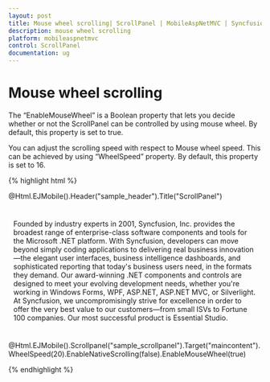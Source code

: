 ```yaml
---
layout: post
title: Mouse wheel scrolling| ScrollPanel | MobileAspNetMVC | Syncfusion
description: mouse wheel scrolling
platform: mobileaspnetmvc
control: ScrollPanel
documentation: ug
---
```


# Mouse wheel scrolling

The “EnableMouseWheel” is a Boolean property that lets you decide whether or not the ScrollPanel can be controlled by using mouse wheel. By default, this property is set to true.

You can adjust the scrolling speed with respect to Mouse wheel speed. This can be achieved by using “WheelSpeed” property. By default, this property is set to 16.

{% highlight html %}

@Html.EJMobile().Header("sample_header").Title("ScrollPanel")

<div id="maincontent" style="padding:10px">

<div>

Founded by industry experts in 2001, Syncfusion, Inc. provides the broadest range of enterprise-class software components and tools for the Microsoft .NET platform. With Syncfusion, developers can move beyond simply coding applications to delivering real business innovation—the elegant user interfaces, business intelligence dashboards, and sophisticated reporting that today's business users need, in the formats they demand. Our award-winning .NET components and controls are designed to meet your evolving development needs, whether you're working in Windows Forms, WPF, ASP.NET, ASP.NET MVC, or Silverlight. At Syncfusion, we uncompromisingly strive for excellence in order to offer the very best value to our customers—from small ISVs to Fortune 100 companies. Our most successful product is Essential Studio.



</div>

</div> 



@Html.EJMobile().Scrollpanel("sample_scrollpanel").Target("maincontent").WheelSpeed(20).EnableNativeScrolling(false).EnableMouseWheel(true)


{% endhighlight %}
